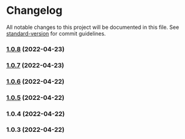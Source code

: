 # Changelog

All notable changes to this project will be documented in this file. See [standard-version](https://github.com/conventional-changelog/standard-version) for commit guidelines.

### [1.0.8](https://github.com/layerborn/cdk-alpine/compare/v1.0.7...v1.0.8) (2022-04-23)

### [1.0.7](https://github.com/layerborn/cdk-alpine/compare/v1.0.6...v1.0.7) (2022-04-23)

### [1.0.6](https://github.com/layerborn/cdk-alpine/compare/v1.0.5...v1.0.6) (2022-04-22)

### [1.0.5](https://github.com/layerborn/cdk-alpine/compare/v1.0.4...v1.0.5) (2022-04-22)

### 1.0.4 (2022-04-22)

### 1.0.3 (2022-04-22)
